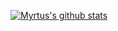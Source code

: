 [![Myrtus's github stats](https://github-readme-stats.vercel.app/api?username=myrtus0x0&show_icons=true&theme=dark&count_private=true)](https://github.com/anuraghazra/github-readme-stats)
